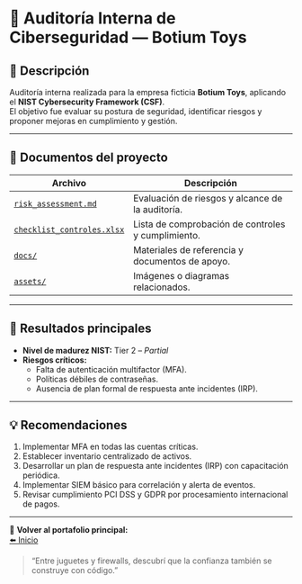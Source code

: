 # 🧩 Auditoría Interna de Ciberseguridad — Botium Toys

## 📘 Descripción

Auditoría interna realizada para la empresa ficticia **Botium Toys**, aplicando el **NIST Cybersecurity Framework (CSF)**.  
El objetivo fue evaluar su postura de seguridad, identificar riesgos y proponer mejoras en cumplimiento y gestión.

---

## 📂 Documentos del proyecto

| Archivo | Descripción |
|----------|-------------|
| [`risk_assessment.md`](https://anmunozc.github.io/portafolio/projects/auditoria-botium-toys/risk_assessment.md) | Evaluación de riesgos y alcance de la auditoría. |
| [`checklist_controles.xlsx`](https://anmunozc.github.io/portafolio/projects/auditoria-botium-toys/checklist_controles.xlsx) | Lista de comprobación de controles y cumplimiento. |
| [`docs/`](https://anmunozc.github.io/portafolio/projects/auditoria-botium-toys/docs/) | Materiales de referencia y documentos de apoyo. |
| [`assets/`](https://anmunozc.github.io/portafolio/projects/auditoria-botium-toys/assets/) | Imágenes o diagramas relacionados. |

---

## 🧭 Resultados principales

- **Nivel de madurez NIST:** Tier 2 – *Partial*  
- **Riesgos críticos:**  
  - Falta de autenticación multifactor (MFA).  
  - Políticas débiles de contraseñas.  
  - Ausencia de plan formal de respuesta ante incidentes (IRP).  

---

## 💡 Recomendaciones

1. Implementar MFA en todas las cuentas críticas.  
2. Establecer inventario centralizado de activos.  
3. Desarrollar un plan de respuesta ante incidentes (IRP) con capacitación periódica.  
4. Implementar SIEM básico para correlación y alerta de eventos.  
5. Revisar cumplimiento PCI DSS y GDPR por procesamiento internacional de pagos.

---

📎 **Volver al portafolio principal:**  
[⬅️ Inicio](https://anmunozc.github.io/portafolio/)

> “Entre juguetes y firewalls, descubrí que la confianza también se construye con código.”